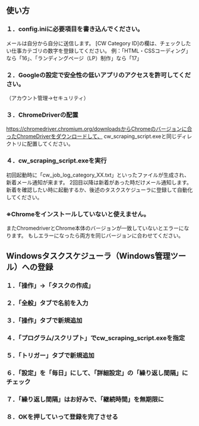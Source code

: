 ## 使い方
### １．config.iniに必要項目を書き込んでください。
メールは自分から自分に送信します。
[CW Category ID]の欄は、チェックしたい仕事カテゴリの数字を登録してください。
例：「HTML・CSSコーディング」なら「16」、「ランディングページ（LP）制作」なら「17」

### ２．Googleの設定で安全性の低いアプリのアクセスを許可してください。
（アカウント管理→セキュリティ）

### ３．ChromeDriverの配置
https://chromedriver.chromium.org/downloadsからChromeのバージョンに合ったChromeDriverをダウンロードして、
cw_scraping_script.exeと同じディレクトリに配置してください。

### ４．cw_scraping_script.exeを実行
初回起動時に「cw_job_log_category_XX.txt」といったファイルが生成され、新着メール通知が来ます。
2回目以降は新着があった時だけメール通知します。
新着を確認したい時に起動するか、後述のタスクスケジューラに登録して自動化してください。

### ※Chromeをインストールしていないと使えません。
またChromedriverとChrome本体のバージョンが一致していないとエラーになります。
もしエラーになったら両方を同じバージョンに合わせてください。

## Windowsタスクスケジューラ（Windows管理ツール）への登録
### １．「操作」→「タスクの作成」
### ２．「全般」タブで名前を入力
### ３．「操作」タブで新規追加
### ４．「プログラム/スクリプト」でcw_scraping_script.exeを指定
### ５．「トリガー」タブで新規追加
### ６．「設定」を「毎日」にして、「詳細設定」の「繰り返し間隔」にチェック
### ７．「繰り返し間隔」はお好みで、「継続時間」を無期限に
### ８．OKを押していって登録を完了させる
